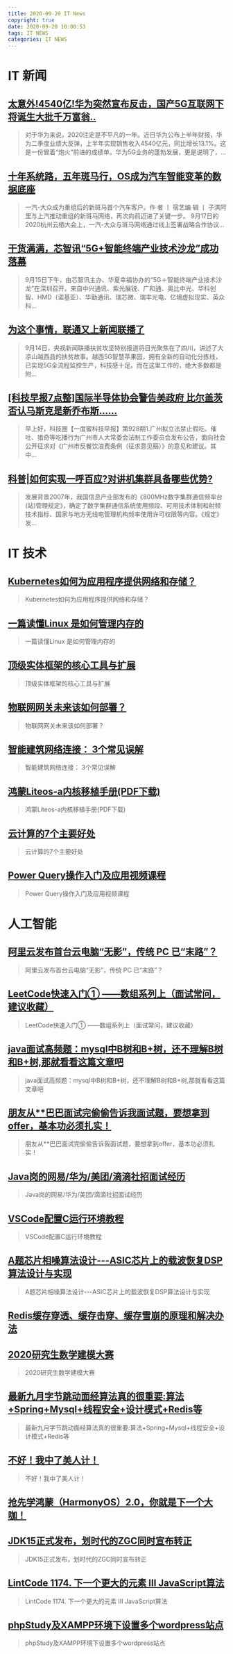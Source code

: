```yaml
---
title: 2020-09-20 IT News
copyright: true
date: 2020-09-20 10:00:53
tags: IT NEWS
categories: IT NEWS
---
```

# IT 新闻 
 ## [太意外!4540亿!华为突然宣布反击，国产5G互联网下将诞生大批千万富翁..](http://mp.weixin.qq.com/s?src=11&timestamp=1600565405&ver=2595&signature=Vt40JuepqKefcqBmMhbBr-UVfX2Wftg8DP0LSc-J5KDhMp9hltg-q076eLvxmIMGWpoo1a2yuNAlRhlb3fgvor1H9Jr*hCg0jTugFcbM49nbt3lGx-Q2XuNSdnuKDbDq&new=1)
 > 对于华为来说，2020注定是不平凡的一年。近日华为公布上半年财报，华为二季度业绩大反弹，上半年实现销售收入4540亿元，同比增长13.1%。这是一份冒着“炮火”前进的成绩单。华为5G业务的蓬勃发展，更是说明了，...
 ## [十年系统路，五年斑马行，OS成为汽车智能变革的数据底座](http://mp.weixin.qq.com/s?src=11&timestamp=1600565405&ver=2595&signature=cEXhFsX62j14thy00LLZyIIhGTuGEZe8wDFnMHqoEwGM2IR1nC3jHgPXHKRZcT-KAzNaePJYE7vmX4rSLrNs4UPfPaHidqdjLzu3np1rwBYJmZ7ZN5OA2Znbf0UviZdG&new=1)
 > 一汽-大众成为重组后的新斑马首个汽车客户。作 者 丨 宿艺编 辑 丨 子淇阿里与上汽推动重组的新斑马网络，再次向前迈进了关键一步。 9月17日的2020杭州云栖大会上，一汽-大众与斑马网络通过线上签署战略合作协议...
 ## [干货满满，芯智讯“5G+智能终端产业技术沙龙”成功落幕](http://mp.weixin.qq.com/s?src=11&timestamp=1600565405&ver=2595&signature=hS4Sg60pOxDnYJDBizg8XGQoh*FQeE2jYYvE*dAuwpjrwpOiBG3BwiaI7aPMucvrR4j76w5SSFuwAaLaUZZe2Rc3GidLNR08qehwx6aWituSQCByEkwdRtQ9U7GOJ4*S&new=1)
 > 9月15日下午，由芯智讯主办、华夏幸福协办的“5G＋智能终端产业技术沙龙”在深圳召开。来自中兴通讯、紫光展锐、广和通、奥比中光、华科创智、HMD（诺基亚）、华勤通讯、瑞芯微、瑞丰光电、亿境虚拟现实、英众科...
 ## [为这个事情，联通又上新闻联播了](http://mp.weixin.qq.com/s?src=11&timestamp=1600565405&ver=2595&signature=WRcMXaaDo4zl*0JXDsJoqo6R-kyyn9KoCO*W6ISNiKrXJ1xcKK7YXMuhh1WGZpQNAX2iWotRuCopZtIIavWYUl9pkufXGlF5ciDLbq6BNPckXmuN2R7fC*E4ZsmU2jAG&new=1)
 > 9月14日，央视新闻联播扶贫攻坚特别报道将目光聚焦在了四川，讲述了大凉山越西县的扶贫故事。越西5G智慧苹果园，拥有全新的自动化分拣线，已实现5G全流程监控生产，科技感十足。而在这里工作的，绝大多数都是附...
 ## [\[科技早报7点整\]国际半导体协会警告美政府 比尔盖茨否认马斯克是新乔布斯……](http://mp.weixin.qq.com/s?src=11&timestamp=1600565405&ver=2595&signature=Xe8oRS-8-yaas7sL7LDBhJzjcdKHoGWM8pCJpRuJICSK0lZhaMIvGqRcznigVZoMyigH1Nh2oHHY1S*PoagCrMqKdiMGV-ISyy1UfyrxnfEqmyeP7JwyzuqRuY07zRY2&new=1)
 > 早上好，科技圈【一度蜜科技早报】第928期1.广州拟立法禁止假吃、催吐、猎奇等吃播行为广州市人大常委会法制工作委员会发布公告，面向社会公开征求对《广州市反餐饮浪费条例（征求意见稿）》的意见和建议。其中...
 ## [科普|如何实现一呼百应?对讲机集群具备哪些优势?](http://mp.weixin.qq.com/s?src=11&timestamp=1600565405&ver=2595&signature=I17hehBayIRydujYrowJATuU5fzZPHmiBuRHtNB3gTAEelLP*9Kxy4nMhz*ITRjBuLhujkQKRL98x7wxRcHBFqVNiC5FZV4OgF3r6y4FOm2utYRQx3aF5MU7V2IqaACl&new=1)
 > 发展背景2007年，我国信息产业部发布的《800MHz数字集群通信频率台(站)管理规定》，确定了数字集群通信系统使用频段、可用技术体制和射频技术指标、国家与地方无线电管理机构频率使用许可权限等内容。《规定》发...
# IT 技术 
 ## [Kubernetes如何为应用程序提供网络和存储？](http://developer.51cto.com/art/202009/626421.htm)
 > Kubernetes如何为应用程序提供网络和存储？
 ## [一篇读懂Linux 是如何管理内存的](http://news.51cto.com/art/202009/626393.htm)
 > 一篇读懂Linux 是如何管理内存的
 ## [顶级实体框架的核心工具与扩展](http://developer.51cto.com/art/202009/626419.htm)
 > 顶级实体框架的核心工具与扩展
 ## [物联网网关未来该如何部署？](http://iot.51cto.com/art/202009/626356.htm)
 > 物联网网关未来该如何部署？
 ## [智能建筑网络连接： 3个常见误解](http://iot.51cto.com/art/202009/626345.htm)
 > 智能建筑网络连接： 3个常见误解
 ## [鸿蒙Liteos-a内核移植手册(PDF下载)](http://os.51cto.com/art/202009/626471.htm)
 > 鸿蒙Liteos-a内核移植手册(PDF下载)
 ## [云计算的7个主要好处](http://cloud.51cto.com/art/202009/626405.htm)
 > 云计算的7个主要好处
 ## [Power Query操作入门及应用视频课程](http://fellow.51cto.com/art/202007/622208.htm?qd=51ctojrzd)
 > Power Query操作入门及应用视频课程
# 人工智能 
 ## [阿里云发布首台云电脑“无影”，传统 PC 已“末路”？](https://blog.csdn.net/csdnnews/article/details/108642643)
 > 阿里云发布首台云电脑“无影”，传统 PC 已“末路”？
 ## [LeetCode快速入门① ——数组系列上（面试常问，建议收藏）](https://blog.csdn.net/qq_43791724/article/details/108604496)
 > LeetCode快速入门① ——数组系列上（面试常问，建议收藏）
 ## [java面试高频题：mysql中B树和B+树，还不理解B树和B+树,那就看看这篇文章吧](https://blog.csdn.net/a3961401/article/details/108673628)
 > java面试高频题：mysql中B树和B+树，还不理解B树和B+树,那就看看这篇文章吧
 ## [朋友从**巴巴面试完偷偷告诉我面试题，要想拿到offer，基本功必须扎实！](https://blog.csdn.net/jin19990112/article/details/108665169)
 > 朋友从**巴巴面试完偷偷告诉我面试题，要想拿到offer，基本功必须扎实！
 ## [Java岗的网易/华为/美团/滴滴社招面试经历](https://blog.csdn.net/qq_41770757/article/details/108654151)
 > Java岗的网易/华为/美团/滴滴社招面试经历
 ## [VSCode配置C运行环境教程](https://blog.csdn.net/qq_29339467/article/details/108666479)
 > VSCode配置C运行环境教程
 ## [A题芯片相噪算法设计---ASIC芯片上的载波恢复DSP算法设计与实现](https://blog.csdn.net/Xiaoxll12/article/details/108655671)
 > A题芯片相噪算法设计---ASIC芯片上的载波恢复DSP算法设计与实现
 ## [Redis缓存穿透、缓存击穿、缓存雪崩的原理和解决办法](https://blog.csdn.net/weixin_41635750/article/details/108650469)
 > 
 ## [2020研究生数学建模大赛](https://blog.csdn.net/Thera_qing/article/details/108645666)
 > 2020研究生数学建模大赛
 ## [最新九月字节跳动面经算法真的很重要:算法+Spring+Mysql+线程安全+设计模式+Redis等](https://blog.csdn.net/a646705816/article/details/108652934)
 > 最新九月字节跳动面经算法真的很重要:算法+Spring+Mysql+线程安全+设计模式+Redis等
 ## [不好！我中了美人计！](https://blog.csdn.net/coderising/article/details/108633560)
 > 不好！我中了美人计！
 ## [抢先学鸿蒙（HarmonyOS）2.0，你就是下一个大咖！](https://blog.csdn.net/nokiaguy/article/details/108627356)
 > 
 ## [JDK15正式发布，划时代的ZGC同时宣布转正](https://blog.csdn.net/f641385712/article/details/108620778)
 > JDK15正式发布，划时代的ZGC同时宣布转正
 ## [LintCode 1174. 下一个更大的元素 III JavaScript算法](https://blog.csdn.net/SmallTeddy/article/details/108635784)
 > LintCode 1174. 下一个更大的元素 III JavaScript算法
 ## [phpStudy及XAMPP环境下设置多个wordpress站点](https://blog.csdn.net/zcp528/article/details/108657941)
 > phpStudy及XAMPP环境下设置多个wordpress站点

    